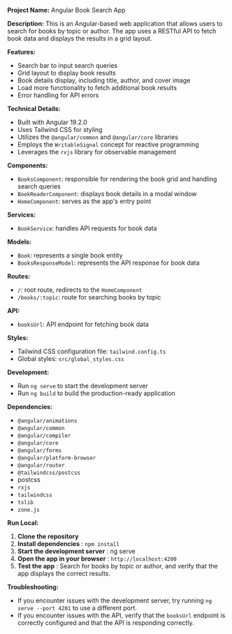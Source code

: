 
**Project Name:** Angular Book Search App

**Description:** This is an Angular-based web application that allows users to search for books by topic or author. The app uses a RESTful API to fetch book data and displays the results in a grid layout.

**Features:**

* Search bar to input search queries
* Grid layout to display book results
* Book details display, including title, author, and cover image
* Load more functionality to fetch additional book results
* Error handling for API errors

**Technical Details:**

* Built with Angular 19.2.0
* Uses Tailwind CSS for styling
* Utilizes the `@angular/common` and `@angular/core` libraries
* Employs the `WritableSignal` concept for reactive programming
* Leverages the `rxjs` library for observable management

**Components:**

* `BooksComponent`: responsible for rendering the book grid and handling search queries
* `BookReaderComponent`: displays book details in a modal window
* `HomeComponent`: serves as the app's entry point

**Services:**

* `BookService`: handles API requests for book data

**Models:**

* `Book`: represents a single book entity
* `BooksResponseModel`: represents the API response for book data

**Routes:**

* `/`: root route, redirects to the `HomeComponent`
* `/books/:topic`: route for searching books by topic

**API:**

* `booksUrl`: API endpoint for fetching book data

**Styles:**

* Tailwind CSS configuration file: `tailwind.config.ts`
* Global styles: `src/global_styles.css`

**Development:**

* Run `ng serve` to start the development server
* Run `ng build` to build the production-ready application

**Dependencies:**

* `@angular/animations`
* `@angular/common`
* `@angular/compiler`
* `@angular/core`
* `@angular/forms`
* `@angular/platform-browser`
* `@angular/router`
* `@tailwindcss/postcss`
* postcss
* `rxjs`
* `tailwindcss`
* `tslib`
* `zone.js`

**Run Local:**

1. **Clone the repository**
2. **Install dependencies** : `npm install`
3. **Start the development server** : ng serve
4. **Open the app in your browser** : `http://localhost:4200`
5. **Test the app** : Search for books by topic or author, and verify that the app displays the correct results.

**Troubleshooting:**

* If you encounter issues with the development server, try running `ng serve --port 4201` to use a different port.
* If you encounter issues with the API, verify that the `booksUrl` endpoint is correctly configured and that the API is responding correctly.
